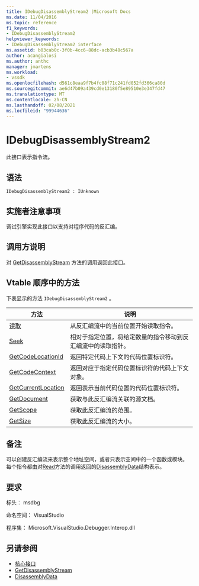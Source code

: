 ```yaml
---
title: IDebugDisassemblyStream2 |Microsoft Docs
ms.date: 11/04/2016
ms.topic: reference
f1_keywords:
- IDebugDisassemblyStream2
helpviewer_keywords:
- IDebugDisassemblyStream2 interface
ms.assetid: b03cab0c-3f0b-4cc6-88dc-acb3b48c567a
author: acangialosi
ms.author: anthc
manager: jmartens
ms.workload:
- vssdk
ms.openlocfilehash: d561c8eaa9f7b4fc08f71c241fd052fd366ca80d
ms.sourcegitcommit: ae6d47b09a439cd0e13180f5e89510e3e347fd47
ms.translationtype: MT
ms.contentlocale: zh-CN
ms.lasthandoff: 02/08/2021
ms.locfileid: "99944636"
---
```

# <a name="idebugdisassemblystream2"></a>IDebugDisassemblyStream2
此接口表示指令流。

## <a name="syntax"></a>语法

```
IDebugDisassemblyStream2 : IUnknown
```

## <a name="notes-for-implementers"></a>实施者注意事项
 调试引擎实现此接口以支持对程序代码的反汇编。

## <a name="notes-for-callers"></a>调用方说明
 对 [GetDisassemblyStream](../../../extensibility/debugger/reference/idebugprogram2-getdisassemblystream.md) 方法的调用返回此接口。

## <a name="methods-in-vtable-order"></a>Vtable 顺序中的方法
 下表显示的方法 `IDebugDisassemblyStream2` 。

|方法|说明|
|------------|-----------------|
|[读取](../../../extensibility/debugger/reference/idebugdisassemblystream2-read.md)|从反汇编流中的当前位置开始读取指令。|
|[Seek](../../../extensibility/debugger/reference/idebugdisassemblystream2-seek.md)|相对于指定位置，将给定数量的指令移动到反汇编流中的读取指针。|
|[GetCodeLocationId](../../../extensibility/debugger/reference/idebugdisassemblystream2-getcodelocationid.md)|返回特定代码上下文的代码位置标识符。|
|[GetCodeContext](../../../extensibility/debugger/reference/idebugdisassemblystream2-getcodecontext.md)|返回对应于指定代码位置标识符的代码上下文对象。|
|[GetCurrentLocation](../../../extensibility/debugger/reference/idebugdisassemblystream2-getcurrentlocation.md)|返回表示当前代码位置的代码位置标识符。|
|[GetDocument](../../../extensibility/debugger/reference/idebugdisassemblystream2-getdocument.md)|获取与此反汇编流关联的源文档。|
|[GetScope](../../../extensibility/debugger/reference/idebugdisassemblystream2-getscope.md)|获取此反汇编流的范围。|
|[GetSize](../../../extensibility/debugger/reference/idebugdisassemblystream2-getsize.md)|获取此反汇编流的大小。|

## <a name="remarks"></a>备注
 可以创建反汇编流来表示整个地址空间，或者只表示空间中的一个函数或模块。 每个指令都由对[Read](../../../extensibility/debugger/reference/idebugdisassemblystream2-read.md)方法的调用返回的[DisassemblyData](../../../extensibility/debugger/reference/disassemblydata.md)结构表示。

## <a name="requirements"></a>要求
 标头： msdbg

 命名空间： VisualStudio

 程序集： Microsoft.VisualStudio.Debugger.Interop.dll

## <a name="see-also"></a>另请参阅
- [核心接口](../../../extensibility/debugger/reference/core-interfaces.md)
- [GetDisassemblyStream](../../../extensibility/debugger/reference/idebugprogram2-getdisassemblystream.md)
- [DisassemblyData](../../../extensibility/debugger/reference/disassemblydata.md)
